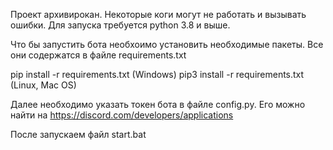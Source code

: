 Проект архивирокан. Некоторые коги могут не работать и вызывать ошибки. Для запуска требуется python 3.8 и выше. 

Что бы запустить бота необхоимо установить необходимые пакеты. Все они содержатся в файле requirements.txt

pip install -r requirements.txt (Windows)
pip3 install -r requirements.txt (Linux, Mac OS)

Далее необходимо указать токен бота в файле config.py. Его можно найти на https://discord.com/developers/applications

После запускаем файл start.bat
